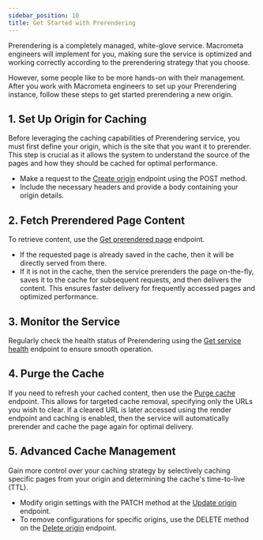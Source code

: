 ```yaml
---
sidebar_position: 10
title: Get Started with Prerendering
---
```


Prerendering is a completely managed, white-glove service. Macrometa engineers will implement for you, making sure the service is optimized and working correctly according to the prerendering strategy that you choose.

However, some people like to be more hands-on with their management. After you work with Macrometa engineers to set up your Prerendering instance, follow these steps to get started prerendering a new origin.

## 1. Set Up Origin for Caching

Before leveraging the caching capabilities of Prerendering service, you must first define your origin, which is the site that you want it to prerender. This step is crucial as it allows the system to understand the source of the pages and how they should be cached for optimal performance.

- Make a request to the [Create origin](/docs/apiPrerendering#/paths/api-prerender-v1-origins/post) endpoint using the POST method.
- Include the necessary headers and provide a body containing your origin details.

## 2. Fetch Prerendered Page Content

To retrieve content, use the [Get prerendered page](/docs/apiPrerendering#/paths/api-prerender-v1-render-mobile---url/get) endpoint.

- If the requested page is already saved in the cache, then it will be directly served from there.
- If it is not in the cache, then the service prerenders the page on-the-fly, saves it to the cache for subsequent requests, and then delivers the content. This ensures faster delivery for frequently accessed pages and optimized performance.

## 3. Monitor the Service

Regularly check the health status of Prerendering using the [Get service health](/docs/apiPrerendering#/paths/api-prerender-v1-health/get) endpoint to ensure smooth operation.

## 4. Purge the Cache

If you need to refresh your cached content, then use the [Purge cache](/docs/apiPrerendering#/paths/api-prerender-v1-purge/post) endpoint. This allows for targeted cache removal, specifying only the URLs you wish to clear. If a cleared URL is later accessed using the render endpoint and caching is enabled, then the service will automatically prerender and cache the page again for optimal delivery.

## 5. Advanced Cache Management

Gain more control over your caching strategy by selectively caching specific pages from your origin and determining the cache's time-to-live (TTL).

- Modify origin settings with the PATCH method at the [Update origin](/docs/apiPrerendering#/paths/api-prerender-v1-origins-_key/patch) endpoint.
- To remove configurations for specific origins, use the DELETE method on the [Delete origin](/docs/apiPrerendering#/paths/api-prerender-v1-origins-_key/delete) endpoint.
